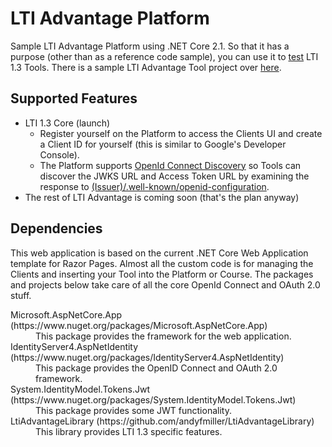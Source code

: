 # LTI Advantage Platform

Sample LTI Advantage Platform using .NET Core 2.1. So that it has a purpose (other than as a reference code sample), you can use it to [test](https://advantageplatform.azurewebsites.net/) LTI 1.3 Tools. There is a sample LTI Advantage Tool project over [here](https://github.com/andyfmiller/LtiAdvantageTool).

## Supported Features

- LTI 1.3 Core (launch)
   - Register yourself on the Platform to access the Clients UI and create a Client ID for yourself (this is similar to Google's Developer Console).
   - The Platform supports [OpenId Connect Discovery](https://openid.net/specs/openid-connect-discovery-1_0.html) so Tools can discover the JWKS URL and Access Token URL by examining the response to [(Issuer)/.well-known/openid-configuration](https://advantageplatform.azurewebsites.net/.well-known/openid-configuration).
- The rest of LTI Advantage is coming soon (that's the plan anyway)

## Dependencies

This web application is based on the current .NET Core Web Application template for Razor Pages.
Almost all the custom code is for managing the Clients and inserting your Tool into the Platform or Course.
The packages and projects below take care of all the core OpenId Connect and OAuth 2.0 stuff.

<dl>
  <dt>Microsoft.AspNetCore.App (https://www.nuget.org/packages/Microsoft.AspNetCore.App)</dt>
  <dd>This package provides the framework for the web application.</dd>
  <dt>IdentityServer4.AspNetIdentity (https://www.nuget.org/packages/IdentityServer4.AspNetIdentity)</dt>
  <dd>This package provides the OpenID Connect and OAuth 2.0 framework.</dd>
  <dt>System.IdentityModel.Tokens.Jwt (https://www.nuget.org/packages/System.IdentityModel.Tokens.Jwt)</dt>
  <dd>This package provides some JWT functionality.</dd>
  <dt>LtiAdvantageLibrary (https://github.com/andyfmiller/LtiAdvantageLibrary)</dt>
  <dd>This library provides LTI 1.3 specific features.</dd>
</dl>
